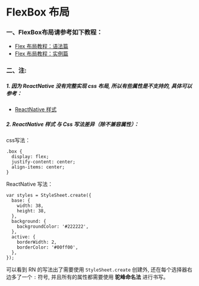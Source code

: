 # FlexBox 布局

### 一、FlexBox布局请参考如下教程：

- [Flex 布局教程：语法篇](http://www.ruanyifeng.com/blog/2015/07/flex-grammar.html)
- [Flex 布局教程：实例篇](http://www.ruanyifeng.com/blog/2015/07/flex-examples.html)

### 二、**注**:

##### 1. 因为 ReactNative 没有完整实现 css 布局, 所以有些属性是不支持的, 具体可以参考：

- [ReactNative 样式](http://reactnative.cn/docs/0.26/style.html#content)

##### 2. ReactNative 样式 与 Css 写法差异（除不兼容属性）：

css写法：

```
.box {
  display: flex;
  justify-content: center;
  align-items: center;
}
```

ReactNative 写法：

```
var styles = StyleSheet.create({
  base: {
    width: 38,
    height: 38,
  },
  background: {
    backgroundColor: '#222222',
  },
  active: {
    borderWidth: 2,
    borderColor: '#00ff00',
  },
});
```

可以看到 RN 的写法出了需要使用 `StyleSheet.create` 创建外, 还在每个选择器右边多了一个 `:` 符号, 并且所有的属性都需要使用 **驼峰命名法** 进行书写。